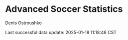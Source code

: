 # Advanced Soccer Statistics
Denis Ostroushko

<!-- gfm -->

Last successful data update: 2025-01-18 11:18:48 CST
